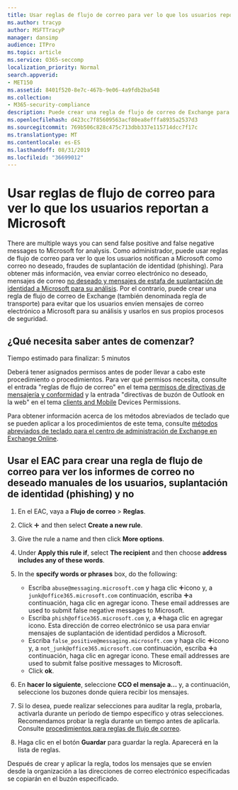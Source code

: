 ```yaml
---
title: Usar reglas de flujo de correo para ver lo que los usuarios reportan a Microsoft
ms.author: tracyp
author: MSFTTracyP
manager: dansimp
audience: ITPro
ms.topic: article
ms.service: O365-seccomp
localization_priority: Normal
search.appverid:
- MET150
ms.assetid: 8401f520-8e7c-467b-9e06-4a9fdb2ba548
ms.collection:
- M365-security-compliance
description: Puede crear una regla de flujo de correo de Exchange para evitar que los usuarios envíen mensajes de correo electrónico a Microsoft para su análisis y usarlos en sus propios procesos de seguridad.
ms.openlocfilehash: d423cc7f85609563acf80ea8efffa8935a2537d3
ms.sourcegitcommit: 769b506c828c475c713dbb337e115714dcc7f17c
ms.translationtype: MT
ms.contentlocale: es-ES
ms.lasthandoff: 08/31/2019
ms.locfileid: "36699012"
---
```

# <a name="use-mail-flow-rules-to-see-what-your-users-are-reporting-to-microsoft"></a>Usar reglas de flujo de correo para ver lo que los usuarios reportan a Microsoft

There are multiple ways you can send false positive and false negative messages to Microsoft for analysis. Como administrador, puede usar reglas de flujo de correo para ver lo que los usuarios notifican a Microsoft como correo no deseado, fraudes de suplantación de identidad (phishing). Para obtener más información, vea enviar correo electrónico no deseado, mensajes de correo [no deseado y mensajes de estafa de suplantación de identidad a Microsoft para su análisis](submit-spam-non-spam-and-phishing-scam-messages-to-microsoft-for-analysis.md). Por el contrario, puede crear una regla de flujo de correo de Exchange (también denominada regla de transporte) para evitar que los usuarios envíen mensajes de correo electrónico a Microsoft para su análisis y usarlos en sus propios procesos de seguridad.
  
## <a name="what-do-you-need-to-know-before-you-begin"></a>¿Qué necesita saber antes de comenzar?

Tiempo estimado para finalizar: 5 minutos
  
Deberá tener asignados permisos antes de poder llevar a cabo este procedimiento o procedimientos. Para ver qué permisos necesita, consulte el entrada "reglas de flujo de correo" en el tema [permisos de directivas de mensajería y conformidad](http://technet.microsoft.com/library/ec4d3b9f-b85a-4cb9-95f5-6fc149c3899b.aspx) y la entrada "directivas de buzón de Outlook en la web" en el tema [clients and Mobile](http://technet.microsoft.com/library/57eca42a-5a7f-4c65-89f0-7a84f2dbea19.aspx) Devices Permissions. 
  
Para obtener información acerca de los métodos abreviados de teclado que se pueden aplicar a los procedimientos de este tema, consulte [métodos abreviados de teclado para el centro de administración de Exchange en Exchange Online](https://docs.microsoft.com/Exchange/accessibility/keyboard-shortcuts-in-admin-center).
  
## <a name="use-the-eac-to-create-a-mail-flow-rule-to-view-users-manual-junk-phishing-and-not-junk-reports"></a>Usar el EAC para crear una regla de flujo de correo para ver los informes de correo no deseado manuales de los usuarios, suplantación de identidad (phishing) y no

1. En el EAC, vaya a **Flujo de correo** \> **Reglas**.
    
2. Click ![Agregar icono](media/ITPro-EAC-AddIcon.gif) and then select **Create a new rule**.
    
3. Give the rule a name and then click **More options**.
    
4. Under **Apply this rule if**, select **The recipient** and then choose **address includes any of these words**.
    
5. In the **specify words or phrases** box, do the following: 
    - Escriba `abuse@messaging.microsoft.com` y haga clic ![en agregar](media/ITPro-EAC-AddIcon.gif)icono y, a `junk@office365.microsoft.com` continuación, escriba ![y,](media/ITPro-EAC-AddIcon.gif)a continuación, haga clic en agregar icono. These email addresses are used to submit false negative messages to Microsoft.
    - Escriba `phish@office365.microsoft.com` y, a ![continuación,](media/ITPro-EAC-AddIcon.gif)haga clic en agregar icono. Esta dirección de correo electrónico se usa para enviar mensajes de suplantación de identidad perdidos a Microsoft.
    - Escriba `false_positive@messaging.microsoft.com` y haga clic ![en agregar](media/ITPro-EAC-AddIcon.gif)icono y, a `not_junk@office365.microsoft.com` continuación, escriba ![y,](media/ITPro-EAC-AddIcon.gif)a continuación, haga clic en agregar icono. These email addresses are used to submit false positive messages to Microsoft.
    - Click **ok**.
    
6. En **hacer lo siguiente**, seleccione **CCO el mensaje a...** y, a continuación, seleccione los buzones donde quiera recibir los mensajes. 
    
7. Si lo desea, puede realizar selecciones para auditar la regla, probarla, activarla durante un período de tiempo específico y otras selecciones. Recomendamos probar la regla durante un tiempo antes de aplicarla. Consulte [procedimientos para reglas de flujo de correo](https://docs.microsoft.com/Exchange/policy-and-compliance/mail-flow-rules/mail-flow-rule-procedures). 
    
8. Haga clic en el botón **Guardar** para guardar la regla. Aparecerá en la lista de reglas. 
    
Después de crear y aplicar la regla, todos los mensajes que se envíen desde la organización a las direcciones de correo electrónico especificadas se copiarán en el buzón especificado.
  

